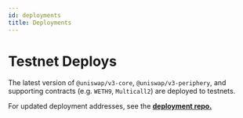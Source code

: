 ```yaml
---
id: deployments
title: Deployments
---
```

# Testnet Deploys

The latest version of `@uniswap/v3-core`, `@uniswap/v3-periphery`,
and supporting contracts (e.g. `WETH9`, `Multicall2`) are 
deployed to testnets.

For updated deployment addresses, see the [**deployment repo.**](https://github.com/Uniswap/uniswap-v3-periphery/blob/main/deploys.md)